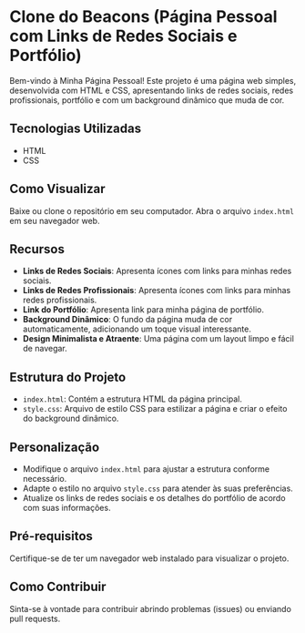 # Clone do Beacons (Página Pessoal com Links de Redes Sociais e Portfólio)

Bem-vindo à Minha Página Pessoal! Este projeto é uma página web simples, desenvolvida com HTML e CSS, apresentando links de redes sociais, redes profissionais, portfólio e com um background dinâmico que muda de cor.

## Tecnologias Utilizadas

- HTML
- CSS

## Como Visualizar

Baixe ou clone o repositório em seu computador.
Abra o arquivo `index.html` em seu navegador web.

## Recursos

- **Links de Redes Sociais**: Apresenta ícones com links para minhas redes sociais.
- **Links de Redes Profissionais**: Apresenta ícones com links para minhas redes profissionais.
- **Link do Portfólio**: Apresenta link para minha página de portfólio.
- **Background Dinâmico**: O fundo da página muda de cor automaticamente, adicionando um toque visual interessante.
- **Design Minimalista e Atraente**: Uma página com um layout limpo e fácil de navegar.

## Estrutura do Projeto

- `index.html`: Contém a estrutura HTML da página principal.
- `style.css`: Arquivo de estilo CSS para estilizar a página e criar o efeito do background dinâmico.

## Personalização

- Modifique o arquivo `index.html` para ajustar a estrutura conforme necessário.
- Adapte o estilo no arquivo `style.css` para atender às suas preferências.
- Atualize os links de redes sociais e os detalhes do portfólio de acordo com suas informações.

## Pré-requisitos

Certifique-se de ter um navegador web instalado para visualizar o projeto.

## Como Contribuir

Sinta-se à vontade para contribuir abrindo problemas (issues) ou enviando pull requests.